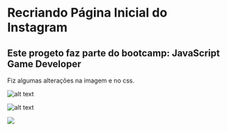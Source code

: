 # Recriando Página Inicial do Instagram

## Este progeto faz parte do bootcamp: JavaScript Game Developer

Fiz algumas alterações na imagem e no css.

![alt text](https://github.com/[username]/[reponame]/blob/[branch]/image.jpg?raw=true)

![alt text](https://github.com/SuayMack/pagina-Inicial-Instagram/issues/1#issue-705294792)

![](https://github.com/SuayMack/pagina-Inicial-Instagram/issues/2#issue-705296425)


